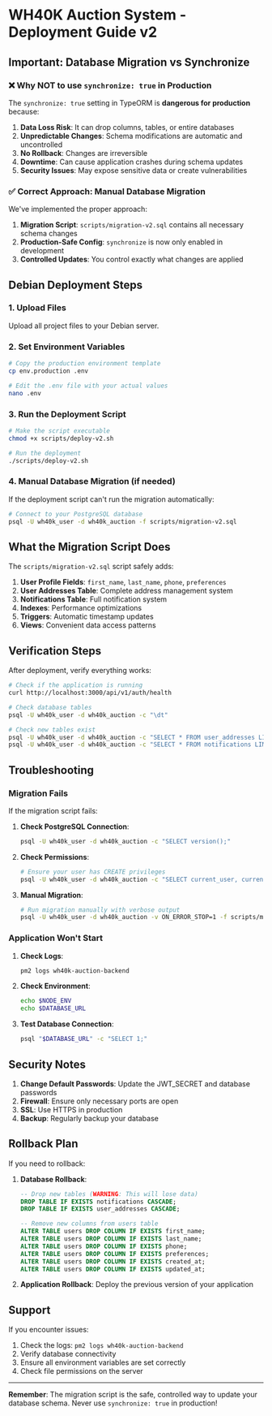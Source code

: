 # WH40K Auction System - Deployment Guide v2

## Important: Database Migration vs Synchronize

### ❌ Why NOT to use `synchronize: true` in Production

The `synchronize: true` setting in TypeORM is **dangerous for production** because:

1. **Data Loss Risk**: It can drop columns, tables, or entire databases
2. **Unpredictable Changes**: Schema modifications are automatic and uncontrolled
3. **No Rollback**: Changes are irreversible
4. **Downtime**: Can cause application crashes during schema updates
5. **Security Issues**: May expose sensitive data or create vulnerabilities

### ✅ Correct Approach: Manual Database Migration

We've implemented the proper approach:

1. **Migration Script**: `scripts/migration-v2.sql` contains all necessary schema changes
2. **Production-Safe Config**: `synchronize` is now only enabled in development
3. **Controlled Updates**: You control exactly what changes are applied

## Debian Deployment Steps

### 1. Upload Files
Upload all project files to your Debian server.

### 2. Set Environment Variables
```bash
# Copy the production environment template
cp env.production .env

# Edit the .env file with your actual values
nano .env
```

### 3. Run the Deployment Script
```bash
# Make the script executable
chmod +x scripts/deploy-v2.sh

# Run the deployment
./scripts/deploy-v2.sh
```

### 4. Manual Database Migration (if needed)
If the deployment script can't run the migration automatically:

```bash
# Connect to your PostgreSQL database
psql -U wh40k_user -d wh40k_auction -f scripts/migration-v2.sql
```

## What the Migration Script Does

The `scripts/migration-v2.sql` script safely adds:

1. **User Profile Fields**: `first_name`, `last_name`, `phone`, `preferences`
2. **User Addresses Table**: Complete address management system
3. **Notifications Table**: Full notification system
4. **Indexes**: Performance optimizations
5. **Triggers**: Automatic timestamp updates
6. **Views**: Convenient data access patterns

## Verification Steps

After deployment, verify everything works:

```bash
# Check if the application is running
curl http://localhost:3000/api/v1/auth/health

# Check database tables
psql -U wh40k_user -d wh40k_auction -c "\dt"

# Check new tables exist
psql -U wh40k_user -d wh40k_auction -c "SELECT * FROM user_addresses LIMIT 1;"
psql -U wh40k_user -d wh40k_auction -c "SELECT * FROM notifications LIMIT 1;"
```

## Troubleshooting

### Migration Fails
If the migration script fails:

1. **Check PostgreSQL Connection**:
   ```bash
   psql -U wh40k_user -d wh40k_auction -c "SELECT version();"
   ```

2. **Check Permissions**:
   ```bash
   # Ensure your user has CREATE privileges
   psql -U wh40k_user -d wh40k_auction -c "SELECT current_user, current_database();"
   ```

3. **Manual Migration**:
   ```bash
   # Run migration manually with verbose output
   psql -U wh40k_user -d wh40k_auction -v ON_ERROR_STOP=1 -f scripts/migration-v2.sql
   ```

### Application Won't Start
1. **Check Logs**:
   ```bash
   pm2 logs wh40k-auction-backend
   ```

2. **Check Environment**:
   ```bash
   echo $NODE_ENV
   echo $DATABASE_URL
   ```

3. **Test Database Connection**:
   ```bash
   psql "$DATABASE_URL" -c "SELECT 1;"
   ```

## Security Notes

1. **Change Default Passwords**: Update the JWT_SECRET and database passwords
2. **Firewall**: Ensure only necessary ports are open
3. **SSL**: Use HTTPS in production
4. **Backup**: Regularly backup your database

## Rollback Plan

If you need to rollback:

1. **Database Rollback**:
   ```sql
   -- Drop new tables (WARNING: This will lose data)
   DROP TABLE IF EXISTS notifications CASCADE;
   DROP TABLE IF EXISTS user_addresses CASCADE;
   
   -- Remove new columns from users table
   ALTER TABLE users DROP COLUMN IF EXISTS first_name;
   ALTER TABLE users DROP COLUMN IF EXISTS last_name;
   ALTER TABLE users DROP COLUMN IF EXISTS phone;
   ALTER TABLE users DROP COLUMN IF EXISTS preferences;
   ALTER TABLE users DROP COLUMN IF EXISTS created_at;
   ALTER TABLE users DROP COLUMN IF EXISTS updated_at;
   ```

2. **Application Rollback**: Deploy the previous version of your application

## Support

If you encounter issues:

1. Check the logs: `pm2 logs wh40k-auction-backend`
2. Verify database connectivity
3. Ensure all environment variables are set correctly
4. Check file permissions on the server

---

**Remember**: The migration script is the safe, controlled way to update your database schema. Never use `synchronize: true` in production!
